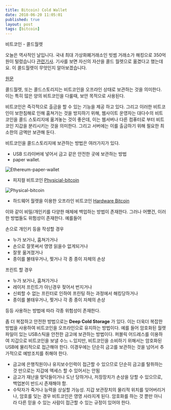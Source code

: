```yaml
---
title: Bitcoin) Cold Wallet
date: 2018-06-20 11:05:01
published: true
layout: post
tags: [bitcoin]
---
```


비트코인 - 콜드월렛

오늘은 역사적인 날입니다. 국내 최대 가상화폐거래소인 빗썸 거래소가 해킹으로 350억원이 털렸습니다 [관련기사](http://v.media.daum.net/v/20180620110342755). 기사를 보면 자신의 자산을 콜드 월렛으로 옮겼다고 했는데요. 이 콜드월렛이 무엇인지 알아보겠습니다.

[원문](https://en.bitcoin.it/wiki/Cold_storage)

콜드월렛, 또는 콜드스토리지는 비트코인을 오프라인 상태로 보관하는 것을 의미한다. 이는 특히 많은 양의 비트코인을 다룰때, 보안 목적으로 사용된다.

비트코인은 즉각적으로 출금을 할 수 있는 기능을 제공 하고 있다. 그리고 이러한 비트코인이 보한침해로 인해 훔쳐가는 것을 방지하기 위해, 웹사이트 운영자는 대다수의 비트코인을 콜드 스토리지에 옮겨놓는 것이 좋은데, 이는 웹서버나 다른 컴퓨터로 부터 비트코인 지갑을 분리시키는 것을 의미한다. 그리고 서버에는 이를 출금하기 위해 필요한 최소한의 금액만 보관해 둔다.

비트코인을 콜드스토리지에 보관하는 방법은 여러가지가 있다.

- USB 드라이버에 넣어서 금고 같은 안전한 곳에 보관하는 방법
- paper wallet.

![Ethereum-paper-wallet](https://blockgeeks.com/wp-content/uploads/2017/07/image4-2.png)
- 피지컬 비트코인 [Physicial-bitcoin](https://en.bitcoin.it/wiki/Physical_bitcoin)

![Physical-bitcoin](https://insidebitcoins.com/wp-content/uploads/2014/11/TGBEXBitcoin.jpg)
- 하드웨어 월렛을 이용한 오프라인 비트코인 [Hardware Bitcoin](https://en.bitcoin.it/wiki/Hardware_wallet)

이와 같이 비밀/개인키를 다양한 매체에 백업하는 방법이 존재한다. 그러나 어쩄건, 이러한 방법들도 위험성이 존재한다.
예를들어

손으로 개인키 등을 작성할 경우

- 누가 보거나, 훔쳐가거나
- 손으로 잘못써서 영영 읽을수 없게되거나
- 잘못 옮겨졌거나
- 종이를 불태우거나, 찢거나 각 종 종이 자체의 손상

프린트 할 경우
- 누가 보거나, 훔쳐가거나
- 레이저 프린트가 아닌경우 젖어서 번지거나
- 신뢰할 수 없는 프린터로 인하여 프린팅 하는 과정에서 해킹당하거나
- 종이를 불태우거나, 찢거나 각 종 종이 자체의 손상

등등 사용하는 방법에 따라 각종 위험성이 존재한다.

좀 더 복잡하고 안전한 방법으로는 **Deep Cold Storage** 가 있다. 이는 더욱더 복잡한 방법을 사용하여 비트코인을 오프라인으로 유지하는 방법이다. 예를 들어 암호화된 월렛 파일이 있는 USB스틱을 안전한 금고에 보관하는 방법이다. 퍼블릭 어드레스를 이용하여 지갑으로 비트코인을 보낼 수느 ㄴ있지만, 비트코인을 소비하기 위해서는 암호화된 USB에 물리적으로 접근해야 한다. 이경우에는 단순히 금고를 보관하는 것을 넘어서 추가적으로 예방조치를 취해야 한다.

- 금고에 은행직원이나 유지보수인력이 접근할 수 있으므로 단순히 금고를 탈취하는 것 만으로는 지갑에 액세스 할 수 있어서는 안됨
- 금고가 재난을 맞닥들이거나 도난 당하거나, 저장장치가 손상을 당할 수 있으므로, 백업본이 반드시 존재해야 함.
- 수탁자가 죽거나 능력을 상실할 가능성. 지갑 보관장치의 물리적 위치를 잊어버리거나, 암호를 잊는 경우 비트코인은 영영 사라지게 된다. 암호화를 하는 것 뿐만 아니라 다른 믿을 수 있는 사람이 접근할 수 있는 규정이 있어야 한다.
